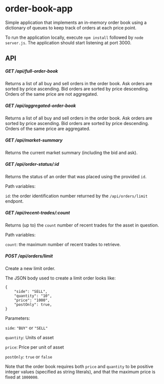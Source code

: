 # order-book-app
Simple application that implements an in-memory order book using a dictionary of queues to keep track of orders at each price point.

To run the application locally, execute `npm install` followed by `node server.js`. The application should start listening at port 3000.

## API

##### GET /api/full-order-book
Returns a list of all buy and sell orders in the order book. Ask orders are sorted by price ascending. Bid orders are sorted by price descending. Orders of the same price are not aggregated.


##### GET /api/aggregated-order-book
Returns a list of all buy and sell orders in the order book. Ask orders are sorted by price ascending. Bid orders are sorted by price descending. Orders of the same price are aggregated.

##### GET /api/market-summary
Returns the current market summary (including the bid and ask).

##### GET /api/order-status/:id
Returns the status of an order that was placed using the provided `id`.

Path variables:

`id`: the order identification number returned by the `/api/orders/limit` endpont.

##### GET /api/recent-trades/:count
Returns (up to) the `count` number of recent trades for the asset in question.

Path variables:

`count`: the maximum number of recent trades to retrieve.

##### POST /api/orders/limit
Create a new limit order.

The JSON body used to create a limit order looks like:
```
{
    "side": "SELL",
    "quantity": "10",
    "price": "1000",
    "postOnly": true,
}
```
Parameters:

`side`: `"BUY"` or `"SELL"`

`quantity`: Units of asset

`price`: Price per unit of asset

`postOnly`: `true` or `false`

Note that the order book requires both `price` and `quantity` to be positive integer values (specified as string literals), and that the maximum price is fixed at `1000000`.
